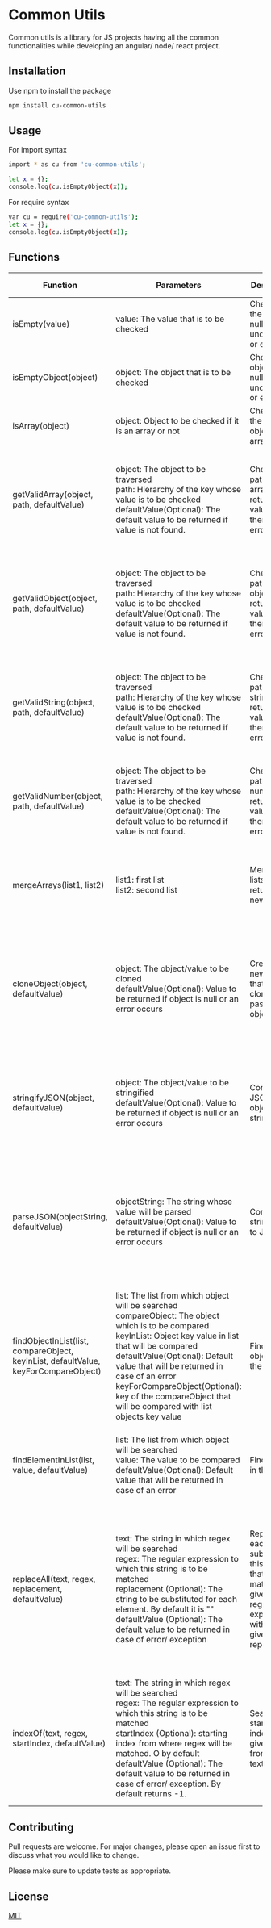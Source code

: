 # Common Utils
Common utils is a library for JS projects having all the common functionalities while developing an angular/ node/ react project. 

## Installation
Use npm to install the package
```bash
npm install cu-common-utils
```

## Usage

For import syntax 
```bash
import * as cu from 'cu-common-utils';

let x = {};
console.log(cu.isEmptyObject(x));
```

For require syntax
```bash
var cu = require('cu-common-utils');
let x = {};
console.log(cu.isEmptyObject(x));
```

## Functions

| Function                                                                            | Parameters                                                                                                                                                                                                                                                                                                                                                              | Description                                                                                                 | Return Value                                                                                                                                   |
|-------------------------------------------------------------------------------------|-------------------------------------------------------------------------------------------------------------------------------------------------------------------------------------------------------------------------------------------------------------------------------------------------------------------------------------------------------------------------|-------------------------------------------------------------------------------------------------------------|------------------------------------------------------------------------------------------------------------------------------------------------|
| isEmpty(value)                                                                      | value: The value that is to be checked                                                                                                                                                                                                                                                                                                                                  | Checks if the value is null/ undefined or empty                                                             | true/false                                                                                                                                     |
| isEmptyObject(object)                                                               | object: The object that is to be checked                                                                                                                                                                                                                                                                                                                                | Checks if object is null/ undefined or empty({})                                                            | true/false                                                                                                                                     |
| isArray(object)                                                                     | object: Object to be checked if it is an array or not                                                                                                                                                                                                                                                                                                                   | Checks if the passed object is array or not                                                                 | true/false                                                                                                                                     |
| getValidArray(object, path, defaultValue)                                           | object: The object to be traversed <br>path: Hierarchy of the key whose value is to be checked <br>defaultValue(Optional): The default value to be returned if value is not found.                                                                                                                                                                                      | Checks the path of the array and returns the value if there are no errors                                   | - path value (if there is no error) <br>- returns empty array [] in case of error by default                                                   |
| getValidObject(object, path, defaultValue)                                          | object: The object to be traversed <br>path: Hierarchy of the key whose value is to be checked <br>defaultValue(Optional): The default value to be returned if value is not found.                                                                                                                                                                                      | Checks the path of the object and returns the value if there are no errors                                  | - path value (if there is no error) <br>- returns empty object {} in case of error by default                                                  |
| getValidString(object, path, defaultValue)                                          | object: The object to be traversed <br>path: Hierarchy of the key whose value is to be checked <br>defaultValue(Optional): The default value to be returned if value is not found.                                                                                                                                                                                      | Checks the path of the string and returns the value if there are no errors                                  | - path value (if there is no error) <br>- returns empty string "" in case of error by default                                                  |
| getValidNumber(object, path, defaultValue)                                          | object: The object to be traversed <br>path: Hierarchy of the key whose value is to be checked <br>defaultValue(Optional): The default value to be returned if value is not found.                                                                                                                                                                                      | Checks the path of the number and returns the value if there are no errors                                  | - path value (if there is no error) <br>- returns 0 in case of error by default                                                                |
| mergeArrays(list1, list2)                                                           | list1: first list <br>list2: second list                                                                                                                                                                                                                                                                                                                                | Merge two lists and return a new list.                                                                      | - Returns merged list <br>- returns an empty list [] in case of an error                                                                       |
| cloneObject(object, defaultValue)                                                   | object: The object/value to be cloned <br>defaultValue(Optional): Value to be returned if object is null or an error occurs                                                                                                                                                                                                                                             | Creates a new object that is the clone of passed object.                                                    | - return new object without passing the reference <br>- return empty object {} in case of error                                                |
| stringifyJSON(object, defaultValue)                                                 | object: The object/value to be stringified <br>defaultValue(Optional): Value to be returned if object is null or an error occurs                                                                                                                                                                                                                                        | Convert JSON object to string.                                                                              | - returns stringified JSON <br>- returns empty string "" in case of an error as default value                                                  |
| parseJSON(objectString, defaultValue)                                               | objectString: The string whose value will be parsed <br>defaultValue(Optional): Value to be returned if object is null or an error occurs                                                                                                                                                                                                                               | Converts string value to JSON.                                                                              | - returns parsed JSON object from string <br>- returns empty object {} in case of an error as default value                                    |
| findObjectInList(list, compareObject, keyInList, defaultValue, keyForCompareObject) | list: The list from which object will be searched <br>compareObject: The object which is to be compared <br>keyInList: Object key value in list that will be compared <br>defaultValue(Optional): Default value that will be returned in case of an error <br>keyForCompareObject(Optional): key of the compareObject that will be compared with list objects key value | Find an object from the list.                                                                               | - returns the object if object is found <br>- returns undefined as default value                                                               |
| findElementInList(list, value, defaultValue)                                        | list: The list from which object will be searched <br>value: The value to be compared <br>defaultValue(Optional): Default value that will be returned in case of an error                                                                                                                                                                                               | Find value in the list                                                                                      | - returns the object if object is found <br>- returns undefined as default value                                                               |
| replaceAll(text, regex, replacement, defaultValue)                                  | text: The string in which regex will be searched<br>regex: The regular expression to which this string is to be matched<br>replacement (Optional): The string to be substituted for each element. By default it is ""<br>defaultValue (Optional): The default value to be returned in case of error/ exception                                                          | Replaces each substring of this string that matches the given regular expression with the given replacement | - Returns the replaced regex string in case of no error/ exception<br>- Returns empty string ("") as default value in case of error/ exception |
| indexOf(text, regex, startIndex, defaultValue)                                      | text: The string in which regex will be searched<br>regex: The regular expression to which this string is to be matched<br>startIndex (Optional): starting index from where regex will be matched. O by default<br>defaultValue (Optional): The default value to be returned in case of error/ exception. By default returns -1.<br>                                    | Searches starting index of a given string from the text.                                                    | - Returns starting index of the matched string<br>- Returns -1 if value is not found or in case of an error                                    |

## Contributing
Pull requests are welcome. For major changes, please open an issue first to discuss what you would like to change.

Please make sure to update tests as appropriate.

## License
[MIT](https://choosealicense.com/licenses/mit/)